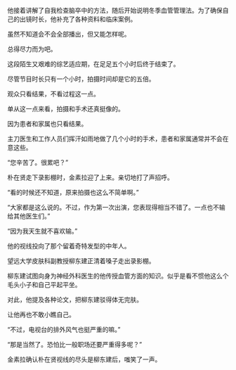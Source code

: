 他接着讲解了自我检查脑卒中的方法，随后开始说明冬季血管管理法。为了确保自己的出镜时长，他补充了各种资料和临床案例。

虽然不知道会不会全部播出，但又能怎样呢。

总得尽力而为吧。

这段陌生又艰难的综艺适应期，在足足五个小时后终于结束了。

尽管节目时长只有一个小时，拍摄时间却是它的五倍。

观众只看结果，不看过程这一点。

单从这一点来看，拍摄和手术还真挺像的。

因为患者和家属也只看结果。

主刀医生和工作人员们挥汗如雨地做了几个小时的手术，患者和家属通常并不会在意这些。

“您辛苦了。很累吧？”

朴在贤走下录影棚时，金素拉迎了上来。亲切地打了声招呼。

“看的时候还不知道，原来拍摄也这么不简单啊。”

“大家都是这么说的。不过，作为第一次出演，您表现得相当不错了。一点也不输给其他医生们。”

“因为我天生就不喜欢输。”

他的视线投向了那个留着奇特发型的中年人。

望远大学皮肤科副教授柳东建正清着嗓子走出录影棚。

柳东建试图向身为神经外科医生的他传授血管方面的知识。似乎是看不惯他这么个毛头小子和自己平起平坐。

对此，他提及各种论文，把柳东建驳得体无完肤。

让他再也不敢小瞧自己。

“不过，电视台的排外风气也挺严重的嘛。”

“那是当然了。恐怕比一般职场还要严重得多呢？”

金素拉确认朴在贤视线的尽头是柳东建后，嗤笑了一声。